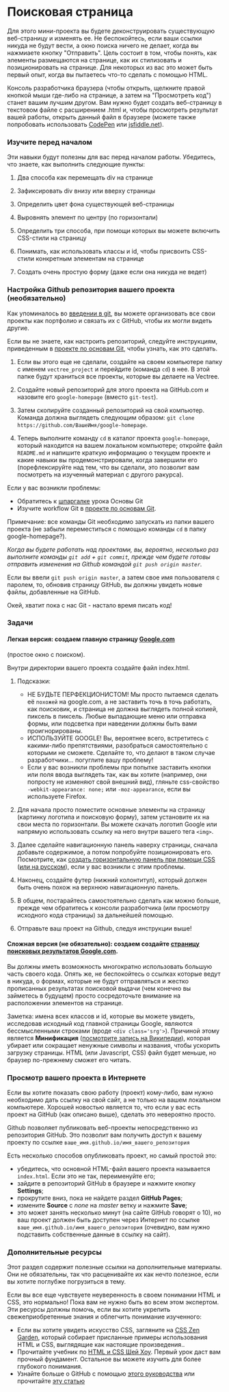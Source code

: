 # Поисковая страница

Для этого мини-проекта вы будете деконструировать существующую веб-страницу и изменять ее. Не беспокойтесь, если ваши ссылки никуда не будут вести, а окно поиска ничего не делает, когда вы нажмиаете кнопку "Отправить". Цель состоит в том, чтобы понять, как элементы размещаются на странице, как их стилизовать и позиционировать на странице. Для некоторых из вас это может быть первый опыт, когда вы пытаетесь что-то сделать с помощью HTML.

Консоль разработчика браузера (чтобы открыть, щелкните правой кнопкой мыши где-либо на странице, а затем на "Просмотреть код") станет вашим лучшим другом. Вам нужно будет создать веб-страницу в текстовом файле с расширением .html и, чтобы просмотреть результат вашей работы, открыть данный файл в браузере (можете также попробовать использовать [CodePen](http://codepen.io/pen/) или [jsfiddle.net](https://jsfiddle.net/)).

### Изучите перед началом

Эти навыки будут полезны для вас перед началом работы. Убедитесь, что знаете, как выполнить следующие пункты:

1. Два способа как перемещать div на странице

2. Зафиксировать div внизу или вверху страницы

3. Определить цвет фона существующей веб-страницы

4. Выровнять элемент по центру (по горизонтали)

5. Определить три способа, при помощи которых вы можете включить CSS-стили на страницу

6. Понимать, как использовать классы и id, чтобы присвоить CSS-стили конкретным элементам на странице

7. Создать очень простую форму (даже если она никуда не ведет)

### Настройка Github репозитория вашего проекта (необязательно)

Как упоминалось во [введении в git](https://vectree.ru/text/44/0/0), вы можете организовать все свои проекты как портфолио и связать их с GitHub, чтобы их могли видеть другие.

Если вы не знаете, как настроить репозиторий, следуйте инструкциям, приведенным в [проекте по основам Git](https://vectree.ru/task/44/2/0), чтобы узнать, как это сделать.

1. Если вы этого еще не сделали, создайте на своем компьютере папку с именем `vectree_project` и перейдите (команда `cd`) в нее. В этой папке будут храниться все проекты, которые вы делаете на Vectree.

2. Создайте новый репозиторий для этого проекта на GitHub.com и назовите его `google-homepage` (вместо `git-test`).

3. Затем скопируйте созданный репозиторий на свой компьютер. Команда должна выглядеть следующим образом: `git clone https://github.com/ВашеИмя/google-homepage`.

4. Теперь выполните команду `cd` в каталог проекта `google-homepage`, который находится на вашем локальном компьютере; откройте файл `README.md` и напишите краткую информацию о текущем проекте и какие навыки вы продемонстрировали, когда завершили его (порефлексируйте над тем, что вы сделали, это позволит вам посмотреть на изученный материал с другого ракурса).

Если у вас возникли проблемы: 
* Обратитесь к [шпаргалке](https://vectree.ru/text/44/1/0) урока Основы Git
* Изучите workflow Git в [проекте по основам Git](https://vectree.ru/task/44/2/0).

Примечание: все команды Git необходимо запускать из папки вашего проекта (не забыли переместиться с помощью команды `cd` в папку google-homepage?).

*Когда вы будете работать над проектами, вы, вероятно, несколько раз выполните команды `git add` + `git commit`, прежде чем будете готовы отправить изменения на Github командой `git push origin master`.*

Если вы ввели `git push origin master`, а затем свое имя пользователя с паролем, то, обновив страницу GitHub, вы должны увидеть новые файлы, добавленные на GitHub.

Окей, хватит пока с нас Git - настало время писать код!

### Задачи

#### Легкая версия: создаем главную страницу [Google.com](google.com)
(простое окно с поиском).

Внутри директории вашего проекта создайте файл index.html.

 1. Подсказки:
    * НЕ БУДЬТЕ ПЕРФЕКЦИОНИСТОМ! Мы просто пытаемся сделать её `похожей` на google.com, а не заставить точь в точь работать, как поисковик, и страница не должна выглядеть полной копией, пиксель в пиксель. Любые выпадающие меню или отправка формы, или подсветка при наведении должны быть вами проигнорированы.
    * ИСПОЛЬЗУЙТЕ GOOGLE! Вы, вероятнее всего, встретитесь с какими-либо препятствиями, разобраться самостоятельно с которыми не сможете. Сделайте то, что делают в таком случае разработчики... погуглите вашу проблему!
    * Если у вас возникли проблемы при попытке заставить кнопки или поля ввода выглядеть так, как вы хотите (например, они попросту не изменяют свой внешний вид), гляньте css-свойство `-webkit-appearance: none;` или `-moz-appearance`, если вы используете Firefox.

 2. Для начала просто поместите основные элементы на страницу (картинку логотипа и поисковую форму), затем установите их на свои места по горизонтали. Вы можете скачать логотип Google или напрямую использовать ссылку на него внутри вашего тега `<img>`.

 3. Далее сделайте навигационную панель наверху страницы, сначала добавьте содержимое, а потом попробуйте позиционировать его. Посмотрите, как [создать горизонтальную панель при помощи CSS](https://www.w3schools.com/css/css_navbar.asp) ([или на русском](https://html5css.ru/howto/howto_js_topnav.php)), если у вас возникли с этим проблемы.

 4. Наконец, создайте футер (нижний колонтитул), который должен быть очень похож на верхнюю навигационную панель.

 5. В общем, постарайтесь самостоятельно сделать как можно больше, прежде чем обратитесь к консоли разработчика (или просмотру исходного кода страницы) за дальнейшей помощью.

 6. Отправьте ваш проект на Github, следуя инструкции выше!

#### Сложная версия (не обязательно): cоздаем создайте [страницу поисковых результатов Google.com](https://www.google.com/search?q=build+this+webpage).

Вы должны иметь возможность многократно использовать большую часть своего кода. Опять же, не беспокойтесь о ссылках которые ведут в никуда, о формах, которые не будут отправляться и жестко прописанных результатах поисковой выдачи (чем конечно вы займетесь в будущем) просто сосредоточьте внимание на расположении элементов на странице.

Заметка: имена всех классов и id, которые вы можете увидеть, исследовав исходный код главной страницы Google, являются бессмысленными строками (вроде `<div class='srg'>`). Причиной этому является **Минификация** ([посмотрите запись на Википедии](https://ru.wikipedia.org/wiki/%D0%9C%D0%B8%D0%BD%D0%B8%D1%84%D0%B8%D0%BA%D0%B0%D1%86%D0%B8%D1%8F_(%D0%BF%D1%80%D0%BE%D0%B3%D1%80%D0%B0%D0%BC%D0%BC%D0%B8%D1%80%D0%BE%D0%B2%D0%B0%D0%BD%D0%B8%D0%B5))), которая убирает или сокращает ненужные символы и названия, чтобы ускорить загрузку страницы. HTML (или Javascript, CSS) файл будет меньше, но браузер по-прежнему сможет его читать.

### Просмотр вашего проекта в Интернете

Если вы хотите показать свою работу (проект) кому-либо, вам нужно необходимо дать ссылку на свой сайт, а не только на вашем локальном компьютере. Хорошей новостью является то, что если у вас есть проект на GitHub (как описано выше), сделать это невероятно просто.

Github позволяет публиковать веб-проекты непосредственно из репозитория GitHub. Это позволит вам получить доступ к вашему проекту по ссылке `ваше_имя.github.io/имя_вашего_репозитория`

Есть несколько способов опубликовать проект, но самый простой это:

- убедитесь, что основной HTML-файл вашего проекта называется `index.html`. Если это не так, переименуйте его;
- зайдите в репозиторий GitHub в браузере и нажмите кнопку **Settings**;
- прокрутите вниз, пока не найдете раздел **GitHub Pages**;
- измените **Source** с *none* на *master* ветку и нажмите **Save**;
- это может занять несколько минут (на сайте GitHub говорят о 10), но ваш проект должен быть доступен через Интернет по ссылке `ваше_имя.github.io/имя_вашего_репозитория` (очевидно, вам нужно подставить собственные данные в ссылку на сайт).

### Дополнительные ресурсы

Этот раздел содержит полезные ссылки на дополнительные материалы. Они не обязательны, так что расценивайте их как нечто полезное, если вы хотите поглубже погрузиться в тему.

Если вы все еще чувствуете неуверенность в своем понимании HTML и CSS, это нормально! Пока вам не нужно быть во всем этом экспертом. Эти ресурсы должны помочь, если вы хотите укрепить свежеприобретенные знания и облегчить понимание изученного:

* Если вы хотите увидеть искусство CSS, загляните на [CSS Zen Garden](http://www.csszengarden.com/tr/ru/), который собирает присланные примеры использования HTML и CSS, выглядящие как настоящие произведения..
* Прочитайте учебник по [HTML и CSS Шей Хоу](https://webref.ru/layout/learn-html-css/first-web-page). Первый урок даст вам прочный фундамент. Остальное вы можете изучить для более глубокого понимания.
* Узнайте больше о GitHub с помощью [этого руководства](https://try.github.io/) или прочитайте [эту статью](https://readwrite.com/2013/09/30/understanding-github-a-journey-for-beginners-part-1/)